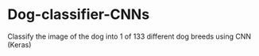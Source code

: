 # Dog-classifier-CNNs
Classify the image of the dog into 1 of 133 different dog breeds using CNN (Keras)
